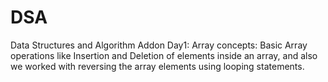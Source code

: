 # DSA
Data Structures and Algorithm Addon
Day1:
Array concepts: Basic Array operations like Insertion and Deletion of elements inside an array, and also we worked with reversing the array elements using looping statements.
